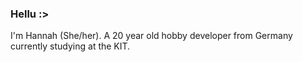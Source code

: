### Hellu :>

I'm Hannah (She/her). A 20 year old hobby developer from Germany currently studying at the KIT.
